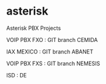 # asterisk
Asterisk PBX Projects

VOIP PBX FXO : GIT branch CEMIDA

IAX MEXICO   : GIT branch ABANET

VOIP PBX FXS : GIT branch NEMESIS

ISD          : DE
